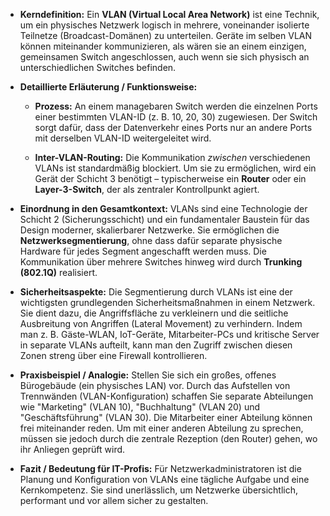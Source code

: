 - **Kerndefinition:** Ein **VLAN (Virtual Local Area Network)** ist eine Technik, um ein physisches Netzwerk logisch in mehrere, voneinander isolierte Teilnetze (Broadcast-Domänen) zu unterteilen. Geräte im selben VLAN können miteinander kommunizieren, als wären sie an einem einzigen, gemeinsamen Switch angeschlossen, auch wenn sie sich physisch an unterschiedlichen Switches befinden.
    
- **Detaillierte Erläuterung / Funktionsweise:**
    
    - **Prozess:** An einem managebaren Switch werden die einzelnen Ports einer bestimmten VLAN-ID (z. B. 10, 20, 30) zugewiesen. Der Switch sorgt dafür, dass der Datenverkehr eines Ports nur an andere Ports mit derselben VLAN-ID weitergeleitet wird.
        
    - **Inter-VLAN-Routing:** Die Kommunikation _zwischen_ verschiedenen VLANs ist standardmäßig blockiert. Um sie zu ermöglichen, wird ein Gerät der Schicht 3 benötigt – typischerweise ein **Router** oder ein **Layer-3-Switch**, der als zentraler Kontrollpunkt agiert.
        
- **Einordnung in den Gesamtkontext:** VLANs sind eine Technologie der Schicht 2 (Sicherungsschicht) und ein fundamentaler Baustein für das Design moderner, skalierbarer Netzwerke. Sie ermöglichen die **Netzwerksegmentierung**, ohne dass dafür separate physische Hardware für jedes Segment angeschafft werden muss. Die Kommunikation über mehrere Switches hinweg wird durch **Trunking (802.1Q)** realisiert.
    
- **Sicherheitsaspekte:** Die Segmentierung durch VLANs ist eine der wichtigsten grundlegenden Sicherheitsmaßnahmen in einem Netzwerk. Sie dient dazu, die Angriffsfläche zu verkleinern und die seitliche Ausbreitung von Angriffen (Lateral Movement) zu verhindern. Indem man z. B. Gäste-WLAN, IoT-Geräte, Mitarbeiter-PCs und kritische Server in separate VLANs aufteilt, kann man den Zugriff zwischen diesen Zonen streng über eine Firewall kontrollieren.
    
- **Praxisbeispiel / Analogie:** Stellen Sie sich ein großes, offenes Bürogebäude (ein physisches LAN) vor. Durch das Aufstellen von Trennwänden (VLAN-Konfiguration) schaffen Sie separate Abteilungen wie "Marketing" (VLAN 10), "Buchhaltung" (VLAN 20) und "Geschäftsführung" (VLAN 30). Die Mitarbeiter einer Abteilung können frei miteinander reden. Um mit einer anderen Abteilung zu sprechen, müssen sie jedoch durch die zentrale Rezeption (den Router) gehen, wo ihr Anliegen geprüft wird.
    
- **Fazit / Bedeutung für IT-Profis:** Für Netzwerkadministratoren ist die Planung und Konfiguration von VLANs eine tägliche Aufgabe und eine Kernkompetenz. Sie sind unerlässlich, um Netzwerke übersichtlich, performant und vor allem sicher zu gestalten.